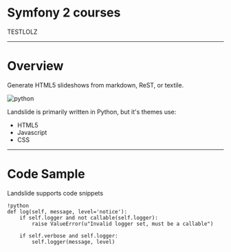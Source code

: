 # Symfony 2 courses

TESTLOLZ

---

# Overview

Generate HTML5 slideshows from markdown, ReST, or textile.

![python](http://i.imgur.com/bc2xk.png)

Landslide is primarily written in Python, but it's themes use:

- HTML5
- Javascript
- CSS

---

# Code Sample

Landslide supports code snippets

    !python
    def log(self, message, level='notice'):
        if self.logger and not callable(self.logger):
            raise ValueError(u"Invalid logger set, must be a callable")

        if self.verbose and self.logger:
            self.logger(message, level)
